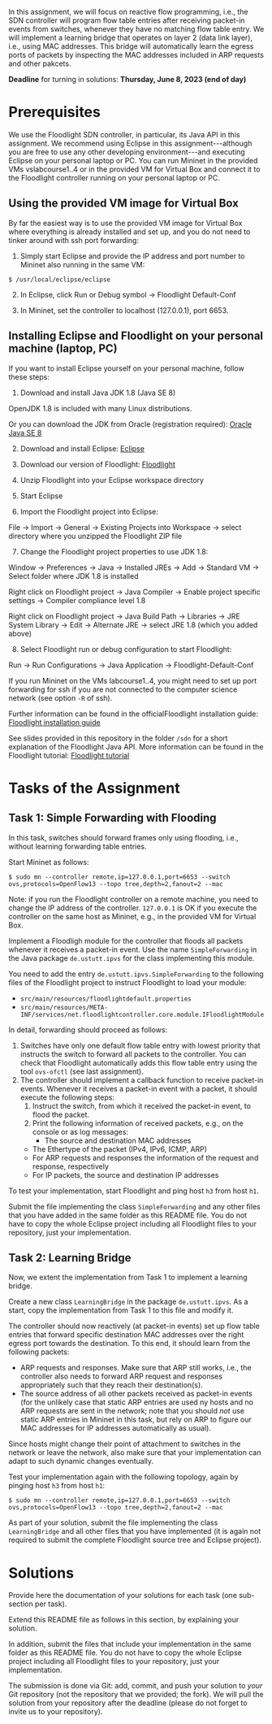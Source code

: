 In this assignment, we will focus on reactive flow programming, i.e., the SDN controller will program flow table entries after receiving packet-in events from switches, whenever they have no matching flow table entry. We will implement a learning bridge that operates on layer 2 (data link layer), i.e., using MAC addresses. This bridge will automatically learn the egress ports of packets by inspecting the MAC addresses included in ARP requests and other pakcets.

**Deadline** for turning in solutions: **Thursday, June 8, 2023 (end of day)** 

# Prerequisites

We use the Floodlight SDN controller, in particular, its Java API in this assignment. We recommend using Eclipse in this assignment---although you are free to use any other developing environment---and executing Eclipse on your personal laptop or PC. You can run Mininet in the provided VMs vslabcourse1..4 or in the provided VM for Virtual Box and connect it to the Floodlight controller running on your personal laptop or PC.

## Using the provided VM image for Virtual Box

By far the easiest way is to use the provided VM image for Virtual Box where everything is already installed and set up, and you do not need to tinker around with ssh port forwarding:

1. Simply start Eclipse and provide the IP address and port number to Mininet also running in the same VM:

```console
$ /usr/local/eclipse/eclipse
```

2. In Eclipse, click Run or Debug symbol -> Floodlight Default-Conf

3. In Mininet, set the controller to localhost (127.0.0.1), port 6653.

## Installing Eclipse and Floodlight on your personal machine (laptop, PC)

If you want to install Eclipse yourself on your personal machine, follow these steps:

1. Download and install Java JDK 1.8 (Java SE 8)

OpenJDK 1.8 is included with many Linux distributions.

Or you can download the JDK from Oracle (registration required): [Oracle Java SE 8](https://www.oracle.com/de/java/technologies/javase/javase8-archive-downloads.html)

2. Download and install Eclipse: [Eclipse](https://www.eclipse.org/downloads/)

3. Download our version of Floodlight: [Floodlight](https://ipvs.informatik.uni-stuttgart.de/cloud/s/kNzt9YK5j4JRg5M)

4. Unzip Floodlight into your Eclipse workspace directory

5. Start Eclipse

6. Import the Floodlight project into Eclipse:

File -> Import -> General -> Existing Projects into Workspace -> select directory where you unzipped the Floodlight ZIP file

7. Change the Floodlight project properties to use JDK 1.8:

Window -> Preferences -> Java -> Installed JREs -> Add -> Standard VM -> Select folder where JDK 1.8 is installed

Right click on Floodlight project -> Java Compiler -> Enable project specific settings -> Compiler compliance level 1.8

Right click on Floodlight project -> Java Build Path -> Libraries -> JRE System Library -> Edit -> Alternate JRE -> select JRE 1.8 (which you added above)

8. Select Floodlight run or debug configuration to start Floodlight:

Run -> Run Configurations -> Java Application -> Floodlight-Default-Conf

If you run Mininet on the VMs labcourse1..4, you might need to set up port forwarding for ssh if you are not connected to the computer science network (see option `-R` of ssh).

Further information can be found in the officialFloodlight installation guide: [Floodlight installation guide](https://floodlight.atlassian.net/wiki/spaces/floodlightcontroller/pages/1343544/Installation+Guide)

See slides provided in this repository in the folder `/sdn` for a short explanation of the Floodlight Java API. More information can be found in the Floodlight tutorial: [Floodlight tutorial]()

# Tasks of the Assignment

## Task 1: Simple Forwarding with Flooding

In this task, switches should forward frames only using flooding, i.e., without learning forwarding table entries. 

Start Mininet as follows:

```console
$ sudo mn --controller remote,ip=127.0.0.1,port=6653 --switch ovs,protocols=OpenFlow13 --topo tree,depth=2,fanout=2 --mac
```

Note: if you run the Floodlight controller on a remote machine, you need to change the IP address of the controller. `127.0.0.1` is OK if you execute the controller on the same host as Mininet, e.g., in the provided VM for Virtual Box.

Implement a Floodligh module for the controller that floods all packets whenever it receives a packet-in event. Use the name `SimpleForwarding` in the Java package `de.ustutt.ipvs` for the class implementing this module.

You need to add the entry `de.ustutt.ipvs.SimpleForwarding` to the following files of the Floodlight project to instruct Floodlight to load your module:

* `src/main/resources/floodlightdefault.properties`
* `src/main/resources/META-INF/services/net.floodlightcontroller.core.module.IFloodlightModule`

In detail, forwarding should proceed as follows:

1. Switches have only one default flow table entry with lowest priority that instructs the switch to forward all packets to the controller. You can check that Floodlight automatically adds this flow table entry using the tool `ovs-ofctl` (see last assignment).
2. The controller should implement a callback function to receive packet-in events. Whenever it receives a packet-in event with a packet, it should execute the following steps:
    1. Instruct the switch, from which it received the packet-in event, to flood the packet.
    2. Print the following information of received packets, e.g., on the console or as log messages:
        * The source and destination MAC addresses
	* The Ethertype of the packet (IPv4, IPv6, ICMP, ARP)
	* For ARP requests and responses the information of the request and response, respectively
	* For IP packets, the source and destination IP addresses

To test your implementation, start Floodlight and ping host `h3` from host `h1`.

Submit the file implementing the class `SimpleForwarding` and any other files that you have added in the same folder as this README file. You do not have to copy the whole Eclipse project including all Floodlight files to your repository, just your implementation.

## Task 2: Learning Bridge

Now, we extent the implementation from Task 1 to implement a learning bridge.

Create a new class `LearningBridge` in the package `de.ustutt.ipvs`. As a start, copy the implementation from Task 1 to this file and modify it.

The controller should now reactively (at packet-in events) set up flow table entries that forward specific destination MAC addresses over the right egress port towards the destination. To this end, it should learn from the following packets:

* ARP requests and responses. Make sure that ARP still works, i.e., the controller also needs to forward ARP request and responses appropriately such that they reach their destination(s).   
* The source address of all other packets received as packet-in events (for the unlikely case that static ARP entries are used ny hosts and no ARP requests are sent in the network; note that you should _not_ use static ARP entries in Mininet in this task, but rely on ARP to figure our MAC addresses for IP addresses automatically as usual). 

Since hosts might change their point of attachment to switches in the network or leave the network, also make sure that your implementation can adapt to such dynamic changes eventually.

Test your implementation again with the following topology, again by pinging host `h3` from host `h1`: 

```console
$ sudo mn --controller remote,ip=127.0.0.1,port=6653 --switch ovs,protocols=OpenFlow13 --topo tree,depth=2,fanout=2 --mac
```

As part of your solution, submit the file implementing the class `LearningBridge` and all other files that you have implemented (it is again not required to submit the complete Floodlight source tree and Eclipse project). 

# Solutions

Provide here the documentation of your solutions for each task (one sub-section per task).

Extend this README file as follows in this section, by explaining your solution.

In addition, submit the files that include your implementation in the same folder as this README file. You do not have to copy the whole Eclipse project including all Floodlight files to your repository, just your implementation.

The submission is done via Git: add, commit, and push your solution to *your* Git repository (not the repository that we provided; the fork). We will pull the solution from your repository after the deadline (please do not forget to invite us to your repository).
